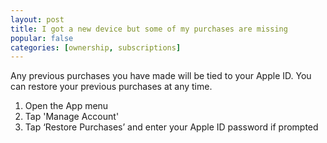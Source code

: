 ```yaml
---
layout: post
title: I got a new device but some of my purchases are missing
popular: false
categories: [ownership, subscriptions]
---
```

Any previous purchases you have made will be tied to your Apple ID. You can restore your previous purchases at any time.

1. Open the App menu
2. Tap 'Manage Account'
3. Tap ‘Restore Purchases’ and enter your Apple ID password if prompted
